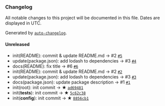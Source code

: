 ### Changelog

All notable changes to this project will be documented in this file. Dates are displayed in UTC.

Generated by [`auto-changelog`](https://github.com/CookPete/auto-changelog).

#### Unreleased

- init(README): commit & update README.md → #2 [`#5`](https://github.com/artisin/flow-is-helpers/pull/5)
- update(package.json): add lodash to dependencies → #3 [`#4`](https://github.com/artisin/flow-is-helpers/pull/4)
- docs(README): fix title → #6 [`#6`](https://github.com/artisin/flow-is-helpers/issues/6)
- init(README): commit & update README.md → #2 [`#2`](https://github.com/artisin/flow-is-helpers/issues/2)
- update(package.json): add lodash to dependencies → #3 [`#3`](https://github.com/artisin/flow-is-helpers/issues/3)
- docs(package.json): update package description → #1 [`#1`](https://github.com/artisin/flow-is-helpers/issues/1)
- init(root): init commit → ★ [`ad69481`](https://github.com/artisin/flow-is-helpers/commit/ad69481267d674d0f2cb6bb9571cdcc8d8858c16)
- init(__tests__): init commit → ★ [`5c62c38`](https://github.com/artisin/flow-is-helpers/commit/5c62c380d11fd299f0bbe562f84e822e1e20cd12)
- init(__config__): init commit → ★ [`8856cb1`](https://github.com/artisin/flow-is-helpers/commit/8856cb126a86ebe16bde252f5a776c539a232b26)
